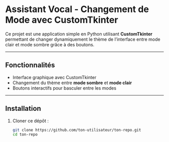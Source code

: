 # Assistant Vocal - Changement de Mode avec CustomTkinter

Ce projet est une application simple en Python utilisant **CustomTkinter** permettant de changer dynamiquement le thème de l’interface entre mode clair et mode sombre grâce à des boutons.

---

## Fonctionnalités

- Interface graphique avec CustomTkinter
- Changement du thème entre **mode sombre** et **mode clair**
- Boutons interactifs pour basculer entre les modes

---

## Installation

1. Cloner ce dépôt :
   ```bash
   git clone https://github.com/ton-utilisateur/ton-repo.git
   cd ton-repo
